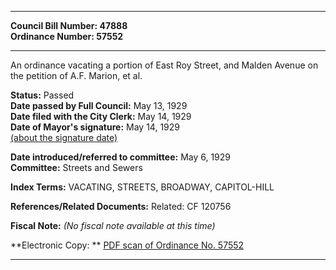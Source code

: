 * * * * *  
  
**Council Bill Number: [](#h0)[](#h2)47888**   
**Ordinance Number: 57552**  
  
* * * * *  
  
An ordinance vacating a portion of East Roy Street, and Malden Avenue on the petition of A.F. Marion, et al.  
  
**Status:** Passed   
**Date passed by Full Council:** May 13, 1929   
**Date filed with the City Clerk:** May 14, 1929   
**Date of Mayor's signature:** May 14, 1929   
[(about the signature date)](/~public/approvaldate.htm)   
  
  
**Date introduced/referred to committee:** May 6, 1929   
**Committee:** Streets and Sewers   
  
**Index Terms:** VACATING, STREETS, BROADWAY, CAPITOL-HILL  
  
**References/Related Documents:** Related: CF 120756  
  
**Fiscal Note:** *(No fiscal note available at this time)*  
  
**Electronic Copy: ** [PDF scan of Ordinance No. 57552](/~archives/Ordinances/Ord_57552.pdf)  
  
* * * * *  
